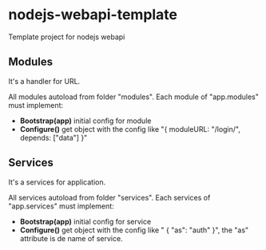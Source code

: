 # nodejs-webapi-template
Template project for nodejs webapi


## Modules

It's a handler for URL. 

All modules autoload from folder "modules".
Each module of "app.modules" must implement:

* **Bootstrap(app)** initial config for module 
* **Configure()** get object with the config like  "{ moduleURL: "/login/", depends: ["data"] }"


## Services

It's a services for application. 

All services autoload from folder "services".
Each services of "app.services" must implement:

* **Bootstrap(app)** initial config for service 
* **Configure()** get object with the config like  " { "as": "auth" }", the "as" attribute is de name of service.
